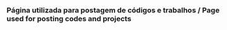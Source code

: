 ### Página utilizada para postagem de códigos e trabalhos / Page used for posting codes and projects

